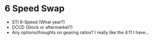 # 6 Speed Swap
* STI 6-Speed (What year?)
* DCCD (Stock or aftermarket?)
* Any options/thoughts on gearing ratios? I really like the 4.11 I have...
